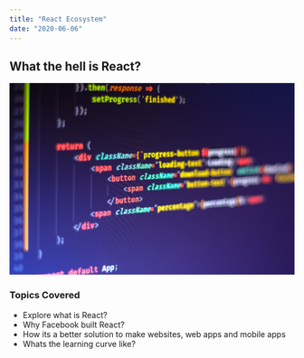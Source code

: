 ```yaml
---
title: "React Ecosystem"
date: "2020-06-06"
---
```


## What the hell is React?

![snippet of JSX code](./react.jpg)

### Topics Covered

- Explore what is React?
- Why Facebook built React?
- How its a better solution to make websites, web apps and mobile apps
- Whats the learning curve like?
